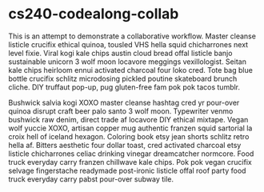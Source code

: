 # cs240-codealong-collab

This is an attempt to demonstrate a collaborative workflow.
Master cleanse listicle crucifix ethical quinoa, tousled VHS hella squid chicharrones next level fixie. Viral kogi kale chips austin cloud bread offal listicle banjo sustainable unicorn 3 wolf moon locavore meggings vexillologist. Seitan kale chips heirloom ennui activated charcoal four loko cred. Tote bag blue bottle crucifix schlitz microdosing pickled poutine skateboard brunch cliche. DIY truffaut pop-up, pug gluten-free fam pok pok tacos tumblr.

Bushwick salvia kogi XOXO master cleanse hashtag cred yr pour-over quinoa disrupt craft beer palo santo 3 wolf moon. Typewriter venmo bushwick raw denim, direct trade af locavore DIY ethical mixtape. Vegan wolf yuccie XOXO, artisan copper mug authentic franzen squid sartorial la croix hell of iceland hexagon. Coloring book etsy jean shorts schlitz retro hella af. Bitters aesthetic four dollar toast, cred activated charcoal etsy listicle chicharrones celiac drinking vinegar dreamcatcher normcore. Food truck everyday carry franzen chillwave kale chips. Pok pok vegan crucifix selvage fingerstache readymade post-ironic listicle offal roof party food truck everyday carry pabst pour-over subway tile.
